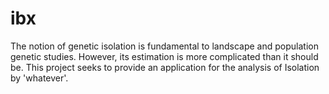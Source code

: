 # ibx
The notion of genetic isolation is fundamental to landscape and population genetic studies.  However, its estimation is more complicated than it should be.  This project seeks to provide an application for the analysis of Isolation by 'whatever'.
